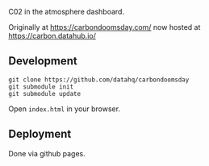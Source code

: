 C02 in the atmosphere dashboard.

Originally at https://carbondoomsday.com/ now hosted at https://carbon.datahub.io/

## Development

```
git clone https://github.com/datahq/carbondoomsday
git submodule init
git submodule update
```

Open `index.html` in your browser.

## Deployment

Done via github pages.

